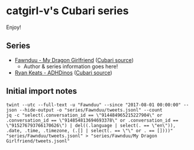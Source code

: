 # catgirl-v's Cubari series

Enjoy!

## Series

+ [Fawnduu - My Dragon Girlfriend][Fawnduu/My Dragon Girlfriend/Cubari] ([Cubari source][Fawnduu/My Dragon Girlfriend/cubari.json])
  + Author & series information goes here!
+ [Ryan Keats - ADHDinos][ADHDinos] ([Cubari source][ADHDinos/cubari.json])

[Fawnduu/My Dragon Girlfriend/Cubari]: https://cubari.moe/read/gist/cmF3L2NhdGdpcmwtdi9jdWJhcmkvZC9jYXRnaXJsLXYvbWFpbi9zZXJpZXMvRmF3bmR1dS9NeSUyMERyYWdvbiUyMEdpcmxmcmllbmQvY3ViYXJpLmpzb24/
[Fawnduu/My Dragon Girlfriend/cubari.json]: https://raw.githubusercontent.com/catgirl-v/cubari/d/catgirl-v/main/series/Fawnduu/My%20Dragon%20Girlfriend/cubari.json
[ADHDinos]: https://www.adhdinos.com/
[ADHDinos/cubari.json]: https://raw.githubusercontent.com/catgirl-v/cubari/d/catgirl-v/main/series/Ryan%20Keats/ADHDinos/cubari.json

## Initial import notes

```
twint --utc --full-text -u "Fawnduu" --since "2017-08-01 00:00:00" --json --hide-output -o "series/Fawnduu/tweets.jsonl" --count
jq -c "select(.conversation_id == \"914484965215227904\" or .conversation_id == \"914854813694693378\" or .conversation_id == \"915276793766170626\") | del((.language | select(. == \"en\")), .date, .time, .timezone, (.[] | select(. == \"\" or . == [])))" "series/Fawnduu/tweets.jsonl" > "series/Fawnduu/My Dragon Girlfriend/tweets.jsonl"
```

